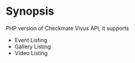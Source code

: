 # Synopsis
PHP version of Checkmate Vivus API, it supports
* Event Listing
* Gallery Listing
* Video Listing
